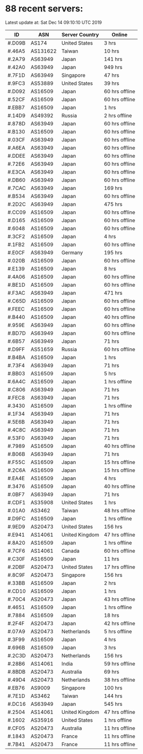 # 88 recent servers:

Latest update at: Sat Dec 14 09:10:10 UTC 2019

| ID | ASN | Server Country | Online |
| -- | --- | -------------- | ------ |
| #.D09B | AS174 | United States | 3 hrs |
| #.46A5 | AS131622 | Taiwan | 10 hrs |
| #.2A79 | AS63949 | Japan | 141 hrs |
| #.42A0 | AS63949 | Japan | 949 hrs |
| #.7F1D | AS63949 | Singapore | 47 hrs |
| #.9FC3 | AS53889 | United States | 39 hrs |
| #.D092 | AS16509 | Japan | 60 hrs offline |
| #.52CF | AS16509 | Japan | 60 hrs offline |
| #.EBB7 | AS16509 | Japan | 1 hrs |
| #.14D9 | AS49392 | Russia | 2 hrs offline |
| #.878D | AS63949 | Japan | 60 hrs offline |
| #.B130 | AS16509 | Japan | 60 hrs offline |
| #.03CF | AS63949 | Japan | 60 hrs offline |
| #.A6EA | AS63949 | Japan | 60 hrs offline |
| #.DDEE | AS63949 | Japan | 60 hrs offline |
| #.72E6 | AS63949 | Japan | 60 hrs offline |
| #.E3CA | AS63949 | Japan | 60 hrs offline |
| #.DB60 | AS63949 | Japan | 60 hrs offline |
| #.7CAC | AS63949 | Japan | 169 hrs |
| #.B534 | AS63949 | Japan | 60 hrs offline |
| #.2D2C | AS63949 | Japan | 475 hrs |
| #.CC09 | AS16509 | Japan | 60 hrs offline |
| #.D165 | AS16509 | Japan | 60 hrs offline |
| #.6048 | AS16509 | Japan | 60 hrs offline |
| #.3CF2 | AS16509 | Japan | 4 hrs |
| #.1FB2 | AS16509 | Japan | 60 hrs offline |
| #.E0CF | AS63949 | Germany | 195 hrs |
| #.020B | AS16509 | Japan | 60 hrs offline |
| #.E139 | AS16509 | Japan | 8 hrs |
| #.4A06 | AS16509 | Japan | 60 hrs offline |
| #.BE1D | AS16509 | Japan | 60 hrs offline |
| #.F3AC | AS63949 | Japan | 471 hrs |
| #.C65D | AS16509 | Japan | 60 hrs offline |
| #.FEEC | AS16509 | Japan | 60 hrs offline |
| #.B440 | AS16509 | Japan | 40 hrs offline |
| #.959E | AS63949 | Japan | 60 hrs offline |
| #.BD7D | AS63949 | Japan | 60 hrs offline |
| #.6B57 | AS63949 | Japan | 71 hrs |
| #.D9FF | AS51659 | Russia | 60 hrs offline |
| #.B4BA | AS16509 | Japan | 1 hrs |
| #.73F4 | AS63949 | Japan | 71 hrs |
| #.BB03 | AS16509 | Japan | 5 hrs |
| #.6A4C | AS16509 | Japan | 1 hrs offline |
| #.C806 | AS63949 | Japan | 71 hrs |
| #.FEC8 | AS63949 | Japan | 71 hrs |
| #.3430 | AS16509 | Japan | 1 hrs offline |
| #.1F34 | AS63949 | Japan | 71 hrs |
| #.5E6B | AS63949 | Japan | 71 hrs |
| #.4C8C | AS63949 | Japan | 71 hrs |
| #.53F0 | AS63949 | Japan | 71 hrs |
| #.7989 | AS16509 | Japan | 40 hrs offline |
| #.B06B | AS63949 | Japan | 71 hrs |
| #.F55C | AS16509 | Japan | 15 hrs offline |
| #.2C6A | AS16509 | Japan | 15 hrs offline |
| #.EA4E | AS16509 | Japan | 4 hrs |
| #.3476 | AS16509 | Japan | 40 hrs offline |
| #.0BF7 | AS63949 | Japan | 71 hrs |
| #.CDF1 | AS35908 | United States | 1 hrs |
| #.01A0 | AS3462 | Taiwan | 48 hrs offline |
| #.D9FC | AS16509 | Japan | 1 hrs offline |
| #.9ED9 | AS20473 | United States | 156 hrs |
| #.E941 | AS14061 | United Kingdom | 47 hrs offline |
| #.8A20 | AS16509 | Japan | 1 hrs offline |
| #.7CF6 | AS14061 | Canada | 60 hrs offline |
| #.C30F | AS16509 | Japan | 11 hrs |
| #.2DBF | AS20473 | United States | 17 hrs offline |
| #.8C9F | AS20473 | Singapore | 156 hrs |
| #.33BB | AS16509 | Japan | 2 hrs |
| #.CD10 | AS16509 | Japan | 1 hrs |
| #.70C4 | AS20473 | Japan | 43 hrs offline |
| #.4651 | AS16509 | Japan | 1 hrs offline |
| #.7884 | AS16509 | Japan | 18 hrs |
| #.2F4F | AS20473 | Japan | 42 hrs offline |
| #.07A9 | AS20473 | Netherlands | 5 hrs offline |
| #.3F99 | AS16509 | Japan | 4 hrs |
| #.696B | AS16509 | Japan | 3 hrs |
| #.2C3D | AS20473 | Netherlands | 156 hrs |
| #.28B6 | AS14061 | India | 59 hrs offline |
| #.8BDB | AS20473 | Australia | 69 hrs |
| #.49D4 | AS20473 | Netherlands | 38 hrs offline |
| #.EB76 | AS9009 | Singapore | 100 hrs |
| #.7E1D | AS3462 | Taiwan | 144 hrs |
| #.DC16 | AS63949 | Japan | 545 hrs |
| #.2504 | AS14061 | United Kingdom | 47 hrs offline |
| #.1602 | AS35916 | United States | 1 hrs offline |
| #.CF05 | AS20473 | Australia | 11 hrs offline |
| #.1843 | AS20473 | France | 11 hrs offline |
| #.7B41 | AS20473 | France | 11 hrs offline |

